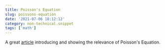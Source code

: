 ```yaml
---
title: Poisson's Equation
slug: poissons-equation
date: '2021-07-06 18:12:12'
category: non-technical.snippet
tags: ['math']
---
```


A great [article](https://mattferraro.dev/posts/poissons-equation) introducing
and showing the relevance of Poisson's Equation.
